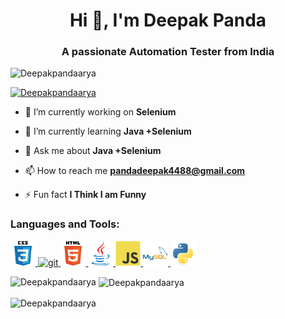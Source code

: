 <h1 align="center">Hi 👋, I'm Deepak Panda</h1>
<h3 align="center">A passionate Automation Tester from India</h3>

<p align="left"> <img src="https://komarev.com/ghpvc/?username=Deepakpandaarya&label=Profile%20views&color=0e75b6&style=flat" alt="Deepakpandaarya" /> </p>

<p align="left"> <a href="https://github.com/ryo-ma/github-profile-trophy"><img src="https://github-profile-trophy.vercel.app/?username=Deepakpandaarya" alt="Deepakpandaarya" /></a> </p>



- 🔭 I’m currently working on **Selenium**

- 🌱 I’m currently learning **Java +Selenium**

- 💬 Ask me about **Java +Selenium**

- 📫 How to reach me **pandadeepak4488@gmail.com**



- ⚡ Fun fact **I Think I am Funny**


<h3 align="left">Languages and Tools:</h3>
<p align="left"> <a href="https://www.w3schools.com/css/" target="_blank" rel="noreferrer"> <img src="https://raw.githubusercontent.com/devicons/devicon/master/icons/css3/css3-original-wordmark.svg" alt="css3" width="40" height="40"/> </a> <a href="https://git-scm.com/" target="_blank" rel="noreferrer"> <img src="https://www.vectorlogo.zone/logos/git-scm/git-scm-icon.svg" alt="git" width="40" height="40"/> </a> <a href="https://www.w3.org/html/" target="_blank" rel="noreferrer"> <img src="https://raw.githubusercontent.com/devicons/devicon/master/icons/html5/html5-original-wordmark.svg" alt="html5" width="40" height="40"/> </a> <a href="https://www.java.com" target="_blank" rel="noreferrer"> <img src="https://raw.githubusercontent.com/devicons/devicon/master/icons/java/java-original.svg" alt="java" width="40" height="40"/> </a> <a href="https://developer.mozilla.org/en-US/docs/Web/JavaScript" target="_blank" rel="noreferrer"> <img src="https://raw.githubusercontent.com/devicons/devicon/master/icons/javascript/javascript-original.svg" alt="javascript" width="40" height="40"/> </a>  <a href="https://www.mysql.com/" target="_blank" rel="noreferrer"> <img src="https://raw.githubusercontent.com/devicons/devicon/master/icons/mysql/mysql-original-wordmark.svg" alt="mysql" width="40" height="40"/> </a> <a href="https://www.python.org" target="_blank" rel="noreferrer"> <img src="https://raw.githubusercontent.com/devicons/devicon/master/icons/python/python-original.svg" alt="python" width="40" height="40"/> </a>  </p>

<p><img align="left" src="https://github-readme-stats.vercel.app/api/top-langs?username=Deepakpandaarya&theme=tokyonight&show_icons=true&locale=en&layout=compact" alt="Deepakpandaarya" /></p>
<p>&nbsp;<img align="center" src="https://github-readme-stats.vercel.app/api?username=Deepakpandaarya&theme=tokyonight&show_icons=true&locale=en" alt="Deepakpandaarya" /></p>

<p><img align="center" src="https://github-readme-streak-stats.herokuapp.com/?user=Deepakpandaarya&" alt="Deepakpandaarya" /></p>

